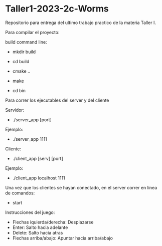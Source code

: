 # Taller1-2023-2c-Worms
Repositorio para entrega del ultimo trabajo practico de la materia Taller I.

Para compilar el proyecto:

build command line: 

- mkdir build

- cd build

- cmake ..

- make

- cd bin

Para correr los ejecutables del server y del cliente 

Servidor:

- ./server_app [port]
  
Ejemplo:

- ./server_app 1111

Cliente:

- ./client_app [serv] [port]

Ejemplo:

- ./client_app localhost 1111

Una vez que los clientes se hayan conectado, en el server correr en linea de comandos:
- start

Instrucciones del juego:

- Flechas iquierda/derecha: Desplazarse
- Enter: Salto hacia adelante
- Delete: Salto hacia atras
- Flechas arriba/abajo: Apuntar hacia arriba/abajo

